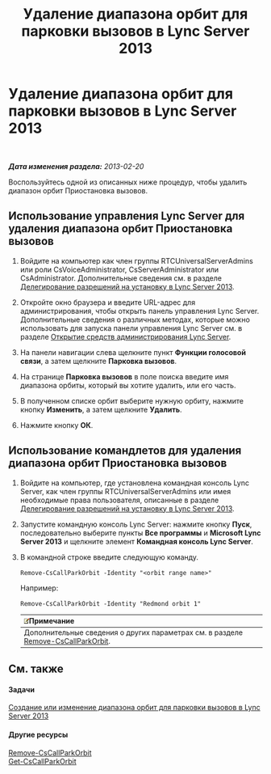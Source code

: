 ﻿---
title: Удаление диапазона орбит для парковки вызовов в Lync Server 2013
TOCTitle: Удаление диапазона орбит для парковки вызовов в Lync Server 2013
ms:assetid: 85e9f916-062d-450d-ac0a-aeaefc0f7cdc
ms:mtpsurl: https://technet.microsoft.com/ru-ru/library/Gg182546(v=OCS.15)
ms:contentKeyID: 49310417
ms.date: 05/19/2016
mtps_version: v=OCS.15
ms.translationtype: HT
---

# Удаление диапазона орбит для парковки вызовов в Lync Server 2013

 

_**Дата изменения раздела:** 2013-02-20_

Воспользуйтесь одной из описанных ниже процедур, чтобы удалить диапазон орбит Приостановка вызовов.

## Использование управления Lync Server для удаления диапазона орбит Приостановка вызовов

1.  Войдите на компьютер как член группы RTCUniversalServerAdmins или роли CsVoiceAdministrator, CsServerAdministrator или CsAdministrator. Дополнительные сведения см. в разделе [Делегирование разрешений на установку в Lync Server 2013](lync-server-2013-delegate-setup-permissions.md).

2.  Откройте окно браузера и введите URL-адрес для администрирования, чтобы открыть панель управления Lync Server. Дополнительные сведения о различных методах, которые можно использовать для запуска панели управления Lync Server см. в разделе [Открытие средств администрирования Lync Server](lync-server-2013-open-lync-server-administrative-tools.md).

3.  На панели навигации слева щелкните пункт **Функции голосовой связи**, а затем щелкните **Парковка вызовов**.

4.  На странице **Парковка вызовов** в поле поиска введите имя диапазона орбиты, который вы хотите удалить, или его часть.

5.  В полученном списке орбит выберите нужную орбиту, нажмите кнопку **Изменить**, а затем щелкните **Удалить**.

6.  Нажмите кнопку **ОК**.

## Использование командлетов для удаления диапазона орбит Приостановка вызовов

1.  Войдите на компьютер, где установлена командная консоль Lync Server, как член группы RTCUniversalServerAdmins или имея необходимые права пользователя, описанные в разделе [Делегирование разрешений на установку в Lync Server 2013](lync-server-2013-delegate-setup-permissions.md).

2.  Запустите командную консоль Lync Server: нажмите кнопку **Пуск**, последовательно выберите пункты **Все программы** и **Microsoft Lync Server 2013** и щелкните элемент **Командная консоль Lync Server**.

3.  В командной строке введите следующую команду.
    
        Remove-CsCallParkOrbit -Identity "<orbit range name>" 
    
    Например:
    
        Remove-CsCallParkOrbit -Identity "Redmond orbit 1"
    
    <table>
    <thead>
    <tr class="header">
    <th><img src="images/Gg398412.note(OCS.15).gif" title="note" alt="note" />Примечание</th>
    </tr>
    </thead>
    <tbody>
    <tr class="odd">
    <td>Дополнительные сведения о других параметрах см. в разделе <a href="remove-cscallparkorbit.md">Remove-CsCallParkOrbit</a>.</td>
    </tr>
    </tbody>
    </table>


## См. также

#### Задачи

[Создание или изменение диапазона орбит для парковки вызовов в Lync Server 2013](lync-server-2013-create-or-modify-a-call-park-orbit-range.md)  

#### Другие ресурсы

[Remove-CsCallParkOrbit](remove-cscallparkorbit.md)  
[Get-CsCallParkOrbit](get-cscallparkorbit.md)


